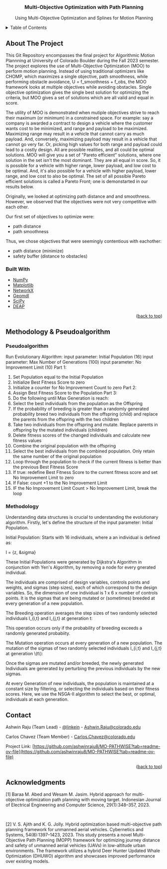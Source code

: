 <!-- Improved compatibility of back to top link: See: https://github.com/othneildrew/Best-README-Template/pull/73 -->
<a name="readme-top"></a>
<!--
*** Thanks for checking out the Best-README-Template. If you have a suggestion
*** that would make this better, please fork the repo and create a pull request
*** or simply open an issue with the tag "enhancement".
*** Don't forget to give the project a star!
*** Thanks again! Now go create something AMAZING! :D
-->




<!-- PROJECT SHIELDS -->
<!--
*** I'm using markdown "reference style" links for readability.
*** Reference links are enclosed in brackets [ ] instead of parentheses ( ).
*** See the bottom of this document for the declaration of the reference variables
*** for contributors-url, forks-url, etc. This is an optional, concise syntax you may use.
*** https://www.markdownguide.org/basic-syntax/#reference-style-links
-->




<!-- PROJECT LOGO -->
<br />
<div align="center">

  <h3 align="center">Multi-Objective Optimization with Path Planning</h3>

  <p align="center">
    Using Multi-Objective Optimization and Splines for Motion Planning
  </p>
</div>



<!-- TABLE OF CONTENTS -->
<details>
  <summary>Table of Contents</summary>
  <ol>
    <li>
      <a href="#about-the-project">About The Project</a>
      <ul>
        <li><a href="#built-with">Built With</a></li>
      </ul>
    </li>
    <li>
      <a href="#methodology-and-psuedoalgorithm">Methodology And Pseudoalgorithm</a>
      <ul>
        <li><a href="#psuedoalgorithm">Psuedoalgorithm</a></li>
        <li><a href="#methodology">Methodology</a></li>
      </ul>
    </li>
    <li><a href="#contact">Contact</a></li>
    <li><a href="#acknowledgments">Acknowledgments</a></li>
  </ol>
</details>



<!-- ABOUT THE PROJECT -->
## About The Project


This Git Repository encompasses the final project for Algorithmic Motion Plannning at University of Colorado Boulder during the Fall 2023 semester. The project explores the use of Multi-Objective Optimization (MOO) to perform motion planning. Instead of using traditional optimizers like CHOMP, which maximizes a single objective, path smoothness, while performing obstacle avoidance, 
U = f_smoothness + f_obs, the MOO framework looks at multiple objectives while avoiding obstacles. Single objective optimization gives the single best solution for optimizing the criteria, but MOO gives a set of solutions which are all valid and equal in score. 

The utility of MOO is demonstrated when mutiple objectives strive to reach their maximum (or minimum) in a constrained space. For example: say a company is awarded a contract to design a vehicle where the customer wants cost to be minimized, and range and payload to be maximized. Maximizing range may result in a vehicle that cannot carry as much payload. And, conversely, maximizing payload may result in a vehicle that cannot go very far. Or, picking high values for both range and payload could lead to a costly design. All are possible realities, and all could be optimal solutions. MOO will give you a set of "Pareto efficient" solutions, where one solution in the set isn't the most dominant. They are all equal in score. So, it is possible for a vehicle with higher range, lower payload, and low cost to be optimal. And, it's also possible for a vehicle with higher payload, lower range, and low cost to also be optimal. The set of all possible Pareto efficient solutions is called a Pareto Front; one is demonstarted in our results below. 

Originally, we looked at optimizing path distance and and smoothness. However, we observed that the objectives were not very competitive with each other. 

Our first set of objectives to optimize were: 
* path distance 
* path smoothness 

Thus, we chose objectives that were seemingly contentious with eachother:
* path distance (minimize)
* safety buffer (distance to obstacles) 


### Built With

- [NumPy](NumPy-url)
- [Matplotlib](Matplotlib-url)
- [NetworkX](NetworkX-url)
- [Geomdl](Geomdl-url)
- [SciPy](SciPy-url)
- [DEAP](DEAP-url)



<p align="right">(<a href="#readme-top">back to top</a>)</p>



<!-- Methodology And Pseudoalgorithm -->
## Methodology & Pseudoalgorithm


### Pseudoalgorithm

Run Evolutionary Algorithm: 
  input parameter: Initial Population (16)
  input parameter: Max Number of Generations (100)
  input parameter: No Improvement Limit (10)
  Part 1:
  1. Set Population equal to the Initial Population 
  2. Initialize Best Fitness Score to zero 
  3. Initialize a counter for No Improvement Count to zero 
  Part 2: 
  1. Assign Best Fitness Score to the Population 
  Part 3: 
  1. Do the following until Max Generation is reach:
  2. Select the best individuals from the population as the Offspring
  3. If the probability of breeding is greater than a  randomly generated probability breed two individuals from the offspring  (child) and replace the parents from the offspring with the two children 
  4. Take two individuals from the offspring and mutate. Replace parents in offspring by the mutated individuals (children)
  5. Delete fitness scores of the changed individuals and calculate new fitness values
  6. Combine the original population with the offspring 
  7. Select the best individuals from the combined population. Only retain the same number of the original population 
  8. Loop through the population to check if the current fitness is better than the previous Best Fitness Score 
  9. If true: redefine Best Fitness Score to the current fitness score and set No Improvement Limit to zero
  10. If False: count +1 to the No Improvement Limit
  11. IF the No Improvement Limit Count > No Improvement Limit, break the loop 

### Methodology

Understanding data structures is crucial to understanding the evolutionary algorithm. Firstly, let's define the structure of the input parameter: Initial Population. 

Initial Population: Starts with 16 individuals, where a an individual is defined as: 

I = {z, &sigma}

These Initial Populations were generated by Dijkstra's Algorithm in conjunction with Yen's Algorithm, by removing a node for every gnerated individual. 

The individuals are comprised of design variables, controls points and weights, and sigmas (step sizes), each of which correspond to the design variables. So, the dimension of one individual is 1 x 6 x number of controls points. It is the sigmas that are being mutated or (sometimes) breeded at every generation of a new population. 


<p>The Breeding operation averages the step sizes of two randomly selected individuals I_{i,t} and I_{j,t} at generation t:</p>

This operation occurs only if the probability of breeding exceeds a randomly generated probabiity. 

<p>The Mutation operation occurs at every generation of a new population. The mutation of the sigmas of two randomly selected individuals I_{i,t} and I_{j,t} at generation \(t\):</p>

Once the sigmas are mutated and/or breeded, the newly generated Individuals are generated by perturbing the previous individuals by the new sigmas. 


At every Generation of new individuals, the population is maintained at a constant size by filtering, or selecting the individuals based on their fitness scores. Here, we use the NSGA-II algorithm to select the best, or optimal, individuals at each generation. 



<!-- CONTACT -->
## Contact

Ashwin Raju (Team Lead) - [@linkein](https://www.linkedin.com/in/rajuashwin/) - Ashwin.Raju@colorado.edu

Carlos Chavez (Team Member) - Carlos.Chavez@colorado.edu

Project Link: [https://github.com/ashwinraju8/MO-PATHWISE?tab=readme-ov-file](https://github.com/ashwinraju8/MO-PATHWISE?tab=readme-ov-file)

<p align="right">(<a href="#readme-top">back to top</a>)</p>



<!-- ACKNOWLEDGMENTS -->
## Acknowledgments
<p>
[1] Baraa M. Abed and Wesam M. Jasim. Hybrid approach for multi-objective optimization path planning with
moving target. Indonesian Journal of Electrical Engineering and Computer Science, 29(1):348–357, 2023.<br>
<p><br></p>
[2] V. S. Ajith and K. G. Jolly. Hybrid optimization based multi-objective path planning framework for unmanned
aerial vehicles. Cybernetics and Systems, 54(8):1397–1423, 2023. This study presents a novel Multi-Objective
Path Planning (MOPP) framework for optimizing journey distance and safety of unmanned aerial vehicles
(UAVs) in low-altitude urban environments. The framework utilizes a hybrid Deer Hunter Updated Whale
Optimization (DHUWO) algorithm and showcases improved performance over existing models.
</p>



